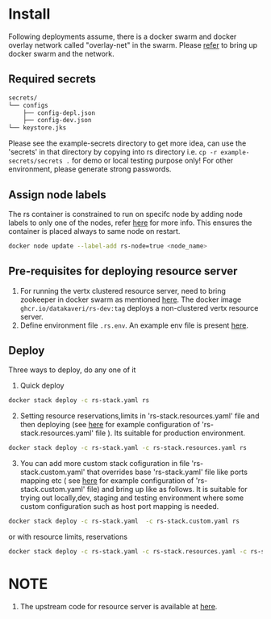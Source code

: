 # Install
 Following deployments assume, there is a docker swarm and  docker overlay network called "overlay-net"  in the swarm. Please [refer](../../../docs/swarm-setup.md) to bring up docker swarm and the network.
## Required secrets
```sh
secrets/
└── configs
    ├── config-depl.json
    ├── config-dev.json
└── keystore.jks
```
Please see the example-secrets directory to get more idea, can use the 'secrets' in that directory by copying into rs directory i.e. ```cp -r example-secrets/secrets .```  for demo or local testing purpose only! For other environment, please generate strong passwords.

## Assign node labels
 The rs container is constrained to run on specifc node by adding node labels to only one of the nodes, refer [here](https://docs.docker.com/engine/swarm/services/#placement-constraints) for more info. This ensures the container is placed always to same node on restart.
```sh
docker node update --label-add rs-node=true <node_name>
```
## Pre-requisites for deploying resource server
1. For running the vertx clustered resource server, need to bring zookeeper in docker swarm as mentioned [here](../zookeeper/README.md).
The  docker image ```ghcr.io/datakaveri/rs-dev:tag``` deploys a non-clustered vertx resource server.
2. Define environment file ```.rs.env```. An example env file is present [here](example-env). 
## Deploy

Three ways to deploy, do any one of it
1. Quick deploy  
```sh
docker stack deploy -c rs-stack.yaml rs 
```
2. Setting resource reservations,limits in 'rs-stack.resources.yaml' file and then deploying (see [here](example-rs-stack.resources.yaml) for example configuration of 'rs-stack.resources.yaml' file ). Its suitable for production environment.

```sh
docker stack deploy -c rs-stack.yaml -c rs-stack.resources.yaml rs
```
3. You can add more custom stack cofiguration in file 'rs-stack.custom.yaml' that overrides base 'rs-stack.yaml' file like ports mapping etc ( see [here](example-rs-stack.custom.yaml) for example configuration of 'rs-stack.custom.yaml' file)  and bring up like as follows. It is suitable for trying out locally,dev, staging and testing environment where some custom configuration such as host port mapping is needed.
```sh
docker stack deploy -c rs-stack.yaml  -c rs-stack.custom.yaml rs
```
or 
with resource limits, reservations
```sh
docker stack deploy -c rs-stack.yaml -c rs-stack.resources.yaml -c rs-stack.custom.yaml rs
```
# NOTE
1. The upstream code for resource server is available at [here](https://github.com/datakaveri/iudx-resource-server).
